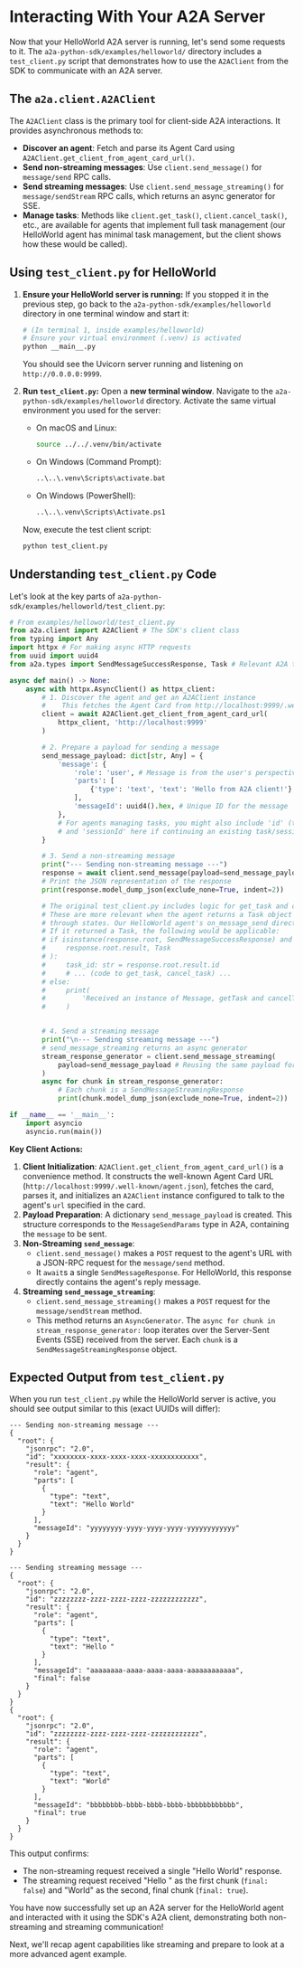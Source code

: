 # Interacting With Your A2A Server

Now that your HelloWorld A2A server is running, let's send some requests to it. The `a2a-python-sdk/examples/helloworld/` directory includes a `test_client.py` script that demonstrates how to use the `A2AClient` from the SDK to communicate with an A2A server.

## The `a2a.client.A2AClient`

The `A2AClient` class is the primary tool for client-side A2A interactions. It provides asynchronous methods to:

- **Discover an agent**: Fetch and parse its Agent Card using `A2AClient.get_client_from_agent_card_url()`.
- **Send non-streaming messages**: Use `client.send_message()` for `message/send` RPC calls.
- **Send streaming messages**: Use `client.send_message_streaming()` for `message/sendStream` RPC calls, which returns an async generator for SSE.
- **Manage tasks**: Methods like `client.get_task()`, `client.cancel_task()`, etc., are available for agents that implement full task management (our HelloWorld agent has minimal task management, but the client shows how these would be called).

## Using `test_client.py` for HelloWorld

1. **Ensure your HelloWorld server is running:**
    If you stopped it in the previous step, go back to the `a2a-python-sdk/examples/helloworld` directory in one terminal window and start it:

    ```bash
    # (In terminal 1, inside examples/helloworld)
    # Ensure your virtual environment (.venv) is activated
    python __main__.py
    ```

    You should see the Uvicorn server running and listening on `http://0.0.0.0:9999`.

2. **Run `test_client.py`:**
    Open a **new terminal window**.
    Navigate to the `a2a-python-sdk/examples/helloworld` directory.
    Activate the same virtual environment you used for the server:
    - On macOS and Linux:

        ```bash
        source ../../.venv/bin/activate
        ```

    - On Windows (Command Prompt):

        ```bash
        ..\..\.venv\Scripts\activate.bat
        ```

    - On Windows (PowerShell):

        ```bash
        ..\..\.venv\Scripts\Activate.ps1
        ```

    Now, execute the test client script:

    ```bash
    python test_client.py
    ```

## Understanding `test_client.py` Code

Let's look at the key parts of `a2a-python-sdk/examples/helloworld/test_client.py`:

```python
# From examples/helloworld/test_client.py
from a2a.client import A2AClient # The SDK's client class
from typing import Any
import httpx # For making async HTTP requests
from uuid import uuid4
from a2a.types import SendMessageSuccessResponse, Task # Relevant A2A types

async def main() -> None:
    async with httpx.AsyncClient() as httpx_client:
        # 1. Discover the agent and get an A2AClient instance
        #    This fetches the Agent Card from http://localhost:9999/.well-known/agent.json
        client = await A2AClient.get_client_from_agent_card_url(
            httpx_client, 'http://localhost:9999'
        )

        # 2. Prepare a payload for sending a message
        send_message_payload: dict[str, Any] = {
            'message': {
                'role': 'user', # Message is from the user's perspective
                'parts': [
                    {'type': 'text', 'text': 'Hello from A2A client!'}
                ],
                'messageId': uuid4().hex, # Unique ID for the message
            },
            # For agents managing tasks, you might also include 'id' (task ID)
            # and 'sessionId' here if continuing an existing task/session.
        }

        # 3. Send a non-streaming message
        print("--- Sending non-streaming message ---")
        response = await client.send_message(payload=send_message_payload)
        # Print the JSON representation of the response
        print(response.model_dump_json(exclude_none=True, indent=2))

        # The original test_client.py includes logic for get_task and cancel_task.
        # These are more relevant when the agent returns a Task object that progresses
        # through states. Our HelloWorld agent's on_message_send directly returns a Message.
        # If it returned a Task, the following would be applicable:
        # if isinstance(response.root, SendMessageSuccessResponse) and isinstance(
        #     response.root.result, Task
        # ):
        #     task_id: str = response.root.result.id
        #     # ... (code to get_task, cancel_task) ...
        # else:
        #     print(
        #         'Received an instance of Message, getTask and cancelTask are not applicable for invocation'
        #     )


        # 4. Send a streaming message
        print("\n--- Sending streaming message ---")
        # send_message_streaming returns an async generator
        stream_response_generator = client.send_message_streaming(
            payload=send_message_payload # Reusing the same payload for simplicity
        )
        async for chunk in stream_response_generator:
            # Each chunk is a SendMessageStreamingResponse
            print(chunk.model_dump_json(exclude_none=True, indent=2))

if __name__ == '__main__':
    import asyncio
    asyncio.run(main())
```

**Key Client Actions:**

1. **Client Initialization**: `A2AClient.get_client_from_agent_card_url()` is a convenience method. It constructs the well-known Agent Card URL (`http://localhost:9999/.well-known/agent.json`), fetches the card, parses it, and initializes an `A2AClient` instance configured to talk to the agent's `url` specified in the card.
2. **Payload Preparation**: A dictionary `send_message_payload` is created. This structure corresponds to the `MessageSendParams` type in A2A, containing the `message` to be sent.
3. **Non-Streaming `send_message`**:
    - `client.send_message()` makes a `POST` request to the agent's URL with a JSON-RPC request for the `message/send` method.
    - It `await`s a single `SendMessageResponse`. For HelloWorld, this response directly contains the agent's reply message.
4. **Streaming `send_message_streaming`**:
    - `client.send_message_streaming()` makes a `POST` request for the `message/sendStream` method.
    - This method returns an `AsyncGenerator`. The `async for chunk in stream_response_generator:` loop iterates over the Server-Sent Events (SSE) received from the server. Each `chunk` is a `SendMessageStreamingResponse` object.

## Expected Output from `test_client.py`

When you run `test_client.py` while the HelloWorld server is active, you should see output similar to this (exact UUIDs will differ):

```
--- Sending non-streaming message ---
{
  "root": {
    "jsonrpc": "2.0",
    "id": "xxxxxxxx-xxxx-xxxx-xxxx-xxxxxxxxxxxx",
    "result": {
      "role": "agent",
      "parts": [
        {
          "type": "text",
          "text": "Hello World"
        }
      ],
      "messageId": "yyyyyyyy-yyyy-yyyy-yyyy-yyyyyyyyyyyy"
    }
  }
}

--- Sending streaming message ---
{
  "root": {
    "jsonrpc": "2.0",
    "id": "zzzzzzzz-zzzz-zzzz-zzzz-zzzzzzzzzzzz",
    "result": {
      "role": "agent",
      "parts": [
        {
          "type": "text",
          "text": "Hello "
        }
      ],
      "messageId": "aaaaaaaa-aaaa-aaaa-aaaa-aaaaaaaaaaaa",
      "final": false
    }
  }
}
{
  "root": {
    "jsonrpc": "2.0",
    "id": "zzzzzzzz-zzzz-zzzz-zzzz-zzzzzzzzzzzz",
    "result": {
      "role": "agent",
      "parts": [
        {
          "type": "text",
          "text": "World"
        }
      ],
      "messageId": "bbbbbbbb-bbbb-bbbb-bbbb-bbbbbbbbbbbb",
      "final": true
    }
  }
}
```

This output confirms:

- The non-streaming request received a single "Hello World" response.
- The streaming request received "Hello " as the first chunk (`final: false`) and "World" as the second, final chunk (`final: true`).

You have now successfully set up an A2A server for the HelloWorld agent and interacted with it using the SDK's A2A client, demonstrating both non-streaming and streaming communication!

Next, we'll recap agent capabilities like streaming and prepare to look at a more advanced agent example.
